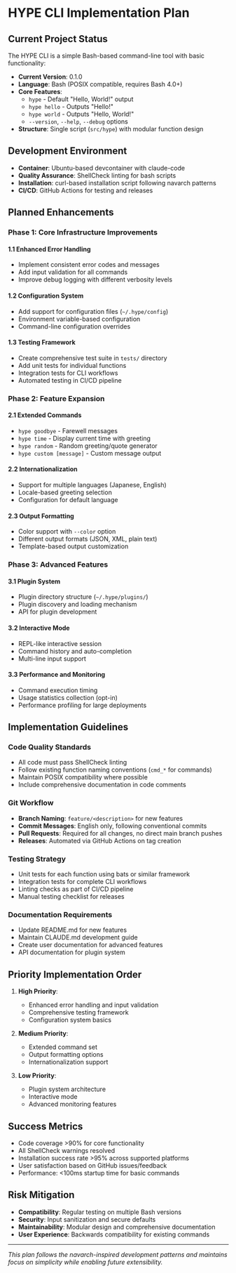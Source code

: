 # HYPE CLI Implementation Plan

## Current Project Status

The HYPE CLI is a simple Bash-based command-line tool with basic functionality:

- **Current Version**: 0.1.0
- **Language**: Bash (POSIX compatible, requires Bash 4.0+)
- **Core Features**:
  - `hype` - Default "Hello, World!" output
  - `hype hello` - Outputs "Hello!"
  - `hype world` - Outputs "Hello, World!"
  - `--version`, `--help`, `--debug` options
- **Structure**: Single script (`src/hype`) with modular function design

## Development Environment

- **Container**: Ubuntu-based devcontainer with claude-code
- **Quality Assurance**: ShellCheck linting for bash scripts
- **Installation**: curl-based installation script following navarch patterns
- **CI/CD**: GitHub Actions for testing and releases

## Planned Enhancements

### Phase 1: Core Infrastructure Improvements

#### 1.1 Enhanced Error Handling
- Implement consistent error codes and messages
- Add input validation for all commands
- Improve debug logging with different verbosity levels

#### 1.2 Configuration System
- Add support for configuration files (`~/.hype/config`)
- Environment variable-based configuration
- Command-line configuration overrides

#### 1.3 Testing Framework
- Create comprehensive test suite in `tests/` directory
- Add unit tests for individual functions
- Integration tests for CLI workflows
- Automated testing in CI/CD pipeline

### Phase 2: Feature Expansion

#### 2.1 Extended Commands
- `hype goodbye` - Farewell messages
- `hype time` - Display current time with greeting
- `hype random` - Random greeting/quote generator
- `hype custom [message]` - Custom message output

#### 2.2 Internationalization
- Support for multiple languages (Japanese, English)
- Locale-based greeting selection
- Configuration for default language

#### 2.3 Output Formatting
- Color support with `--color` option
- Different output formats (JSON, XML, plain text)
- Template-based output customization

### Phase 3: Advanced Features

#### 3.1 Plugin System
- Plugin directory structure (`~/.hype/plugins/`)
- Plugin discovery and loading mechanism
- API for plugin development

#### 3.2 Interactive Mode
- REPL-like interactive session
- Command history and auto-completion
- Multi-line input support

#### 3.3 Performance and Monitoring
- Command execution timing
- Usage statistics collection (opt-in)
- Performance profiling for large deployments

## Implementation Guidelines

### Code Quality Standards
- All code must pass ShellCheck linting
- Follow existing function naming conventions (`cmd_*` for commands)
- Maintain POSIX compatibility where possible
- Include comprehensive documentation in code comments

### Git Workflow
- **Branch Naming**: `feature/<description>` for new features
- **Commit Messages**: English only, following conventional commits
- **Pull Requests**: Required for all changes, no direct main branch pushes
- **Releases**: Automated via GitHub Actions on tag creation

### Testing Strategy
- Unit tests for each function using bats or similar framework
- Integration tests for complete CLI workflows
- Linting checks as part of CI/CD pipeline
- Manual testing checklist for releases

### Documentation Requirements
- Update README.md for new features
- Maintain CLAUDE.md development guide
- Create user documentation for advanced features
- API documentation for plugin system

## Priority Implementation Order

1. **High Priority**:
   - Enhanced error handling and input validation
   - Comprehensive testing framework
   - Configuration system basics

2. **Medium Priority**:
   - Extended command set
   - Output formatting options
   - Internationalization support

3. **Low Priority**:
   - Plugin system architecture
   - Interactive mode
   - Advanced monitoring features

## Success Metrics

- Code coverage >90% for core functionality
- All ShellCheck warnings resolved
- Installation success rate >95% across supported platforms
- User satisfaction based on GitHub issues/feedback
- Performance: <100ms startup time for basic commands

## Risk Mitigation

- **Compatibility**: Regular testing on multiple Bash versions
- **Security**: Input sanitization and secure defaults
- **Maintainability**: Modular design and comprehensive documentation
- **User Experience**: Backwards compatibility for existing commands

---

*This plan follows the navarch-inspired development patterns and maintains focus on simplicity while enabling future extensibility.*